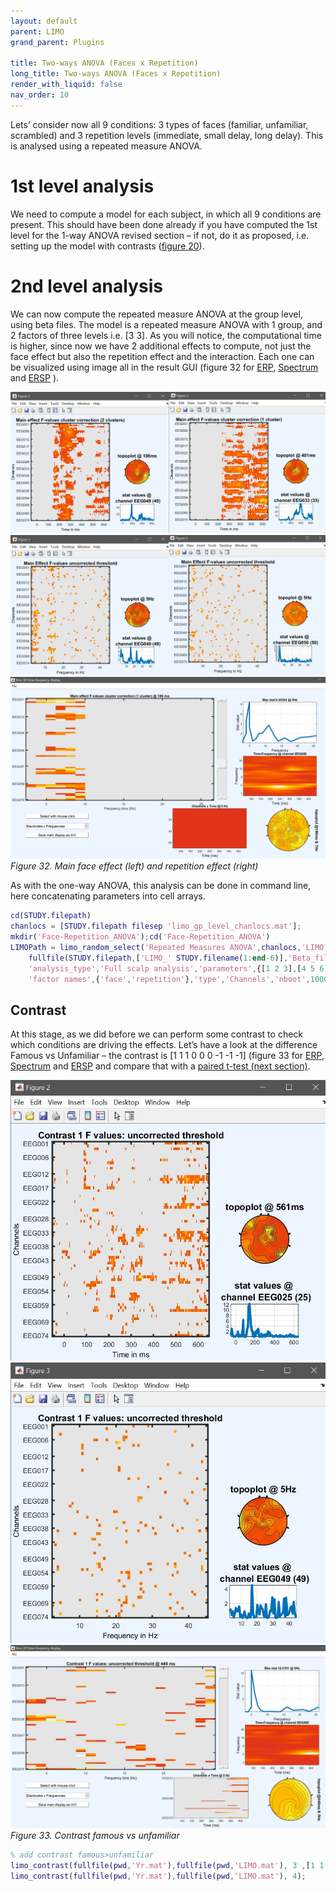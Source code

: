 ```yaml
---
layout: default
parent: LIMO
grand_parent: Plugins

title: Two-ways ANOVA (Faces x Repetition)
long_title: Two-ways ANOVA (Faces x Repetition)
render_with_liquid: false
nav_order: 10
---
```

Lets’ consider now all 9 conditions: 3 types of faces (familiar, unfamiliar, scrambled) and 3 repetition levels (immediate, small delay, long delay). This is analysed using a repeated measure ANOVA.   

# 1st level analysis

We need to compute a model for each subject, in which all 9 conditions are present. This should have been done already if you have computed the 1st level for the 1-way ANOVA revised section – if not, do it as proposed, i.e. setting up the model with contrasts ([figure 20](https://raw.githubusercontent.com/LIMO-EEG-Toolbox/limo_meeg/master/resources/images/20.jpg)).  

# 2nd level analysis 

We can now compute the repeated measure ANOVA at the group level, using beta files. The model is a repeated measure ANOVA with 1 group, and 2 factors of three levels i.e. [3 3]. As you will notice, the computational time is higher, since now we have 2 additional effects to compute, not just the face effect but also the repetition effect and the interaction. Each one can be visualized using image all in the result GUI (figure 32 for [ERP](https://raw.githubusercontent.com/LIMO-EEG-Toolbox/limo_meeg/master/resources/images/32a.jpg), [Spectrum](https://raw.githubusercontent.com/LIMO-EEG-Toolbox/limo_meeg/master/resources/images/32b.jpg) and [ERSP](https://raw.githubusercontent.com/LIMO-EEG-Toolbox/limo_meeg/master/resources/images/32c.jpg)  ). 

![Figure 32a. 2*2 ANOVA ERP](https://raw.githubusercontent.com/LIMO-EEG-Toolbox/limo_meeg/master/resources/images/32a.jpg)  
![Figure 32b. 2*2 ANOVASpectrum](https://raw.githubusercontent.com/LIMO-EEG-Toolbox/limo_meeg/master/resources/images/32b.jpg)  
![Figure 32c. 2*2 ANOVA ERSP](https://raw.githubusercontent.com/LIMO-EEG-Toolbox/limo_meeg/master/resources/images/32c.jpg)  
_Figure 32. Main face effect (left) and repetition effect (right)_  

As with the one-way ANOVA, this analysis can be done in command line, here concatenating parameters into cell arrays.  
```matlab
cd(STUDY.filepath)
chanlocs = [STUDY.filepath filesep 'limo_gp_level_chanlocs.mat'];
mkdir('Face-Repetition_ANOVA');cd('Face-Repetition_ANOVA')
LIMOPath = limo_random_select('Repeated Measures ANOVA',chanlocs,'LIMOfiles',...
    fullfile(STUDY.filepath,['LIMO_' STUDY.filename(1:end-6)],'Beta_files_FaceRepAll_GLM_Channels_Time_WLS.txt'),...
    'analysis_type','Full scalp analysis','parameters',{[1 2 3],[4 5 6],[7 8 9]},...
    'factor names',{'face','repetition'},'type','Channels','nboot',1000,'tfce',0,'skip design check','yes');
```
## Contrast

At this stage, as we did before we can perform some contrast to check which conditions are driving the effects. Let’s have a look at the difference Famous vs Unfamiliar – the contrast is [1 1 1 0 0 0 -1 -1 -1] (figure 33 for [ERP](https://raw.githubusercontent.com/LIMO-EEG-Toolbox/limo_meeg/master/resources/images/33a.jpg), [Spectrum](https://raw.githubusercontent.com/LIMO-EEG-Toolbox/limo_meeg/master/resources/images/33b.jpg) and [ERSP](https://raw.githubusercontent.com/LIMO-EEG-Toolbox/limo_meeg/master/resources/images/33c.jpg) and compare that with a [paired t-test (next section)](https://raw.githubusercontent.com/LIMO-EEG-Toolbox/limo_meeg/wiki/8.-Paired-t-test-(Famous-vs-Unfamiliar)).  

![Figure 33a. Con ANOVA ERP](https://raw.githubusercontent.com/LIMO-EEG-Toolbox/limo_meeg/master/resources/images/33a.jpg)  
![Figure 33b. Con ANOVASpectrum](https://raw.githubusercontent.com/LIMO-EEG-Toolbox/limo_meeg/master/resources/images/33b.jpg)  
![Figure 33c. Con ANOVA ERSP](https://raw.githubusercontent.com/LIMO-EEG-Toolbox/limo_meeg/master/resources/images/33c.jpg)  
_Figure 33. Contrast famous vs unfamiliar_  

```matlab
% add contrast famous>unfamiliar
limo_contrast(fullfile(pwd,'Yr.mat'),fullfile(pwd,'LIMO.mat'), 3 ,[1 1 1 0 0 0 -1 -1 -1]); % compute a new contrast
limo_contrast(fullfile(pwd,'Yr.mat'),fullfile(pwd,'LIMO.mat'), 4);                         % do the bootstrap - although here there is no effect anyway
```
